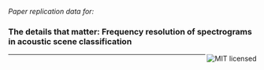 
*Paper replication data for:*

### The details that matter: Frequency resolution of spectrograms in acoustic scene classification

<a href="LICENSE"><img src="https://img.shields.io/badge/license-MIT-blue.svg" alt="MIT licensed" title="MIT licensed" align="right" /></a>

---


